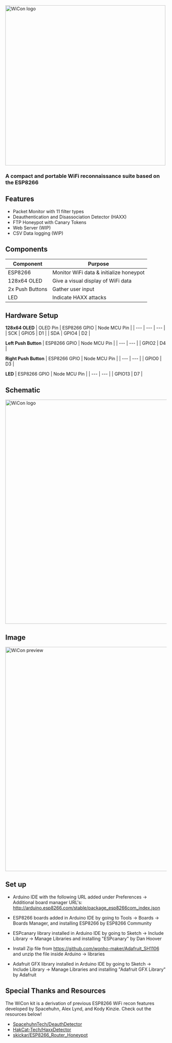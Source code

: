 <img src="https://github.com/angelina-tsuboi/ESP8266-WiCon-Kit/blob/master/Assets/WiCon_Icon_Large.png" alt="WiCon logo" width="500"/>

### A compact and portable WiFi reconnaissance suite based on the ESP8266

## Features
- Packet Monitor with 11 filter types
- Deauthentication and Disassociation Detector (HAXX)
- FTP Honeypot with Canary Tokens
- Web Server (WIP)
- CSV Data logging (WIP)

## Components
| Component | Purpose |
| --- | --- |
| ESP8266 | Monitor WiFi data & initialize honeypot
| 128x64 OLED | Give a visual display of WiFi data |
| 2x Push Buttons | Gather user input |
| LED | Indicate HAXX attacks |

## Hardware Setup
**128x64 OLED** 
| OLED Pin | ESP8266 GPIO | Node MCU Pin |
| --- | --- | --- |
| SCK | GPIO5 | D1 |
| SDA | GPIO4 | D2 |

**Left Push Button** 
| ESP8266 GPIO | Node MCU Pin |
| --- | --- |
| GPIO2 | D4 |

**Right Push Button** 
| ESP8266 GPIO | Node MCU Pin |
| --- | --- |
| GPIO0 | D3 |

**LED** 
| ESP8266 GPIO | Node MCU Pin |
| --- | --- |
| GPIO13 | D7 |

## Schematic
<img src="https://github.com/angelina-tsuboi/ESP8266-WiCon-Kit/blob/master/Assets/WiCon_Schematic.png" alt="WiCon logo" width="700"/>

## Image
<img src="https://github.com/angelina-tsuboi/ESP8266-WiCon-Kit/blob/master/Assets/WiCon_Preview.png" alt="WiCon preview" width="700"/>

## Set up
- Arduino IDE with the following URL added under Preferences -> Additional board manager URL's: http://arduino.esp8266.com/stable/package_esp8266com_index.json

- ESP8266 boards added in Arduino IDE by going to Tools -> Boards -> Boards Manager, and installing ESP8266 by ESP8266 Community

- ESPcanary library installed in Arduino IDE by going to Sketch -> Include Library -> Manage Libraries and installing "ESPcanary" by Dan Hoover

- Install Zip file from https://github.com/wonho-maker/Adafruit_SH1106 and unzip the file inside Arduino -> libraries

- Adafruit GFX library installed in Arduino IDE by going to Sketch -> Include Library -> Manage Libraries and installing "Adafruit GFX Library" by Adafruit

## Special Thanks and Resources
The WiCon kit is a derivation of previous ESP8266 WiFi recon features developed by Spacehuhn, Alex Lynd, and Kody Kinzie. Check out the resources below!
- [SpacehuhnTech/DeauthDetector](https://github.com/SpacehuhnTech/DeauthDetector)
- [HakCat-Tech/HaxxDetector](https://github.com/HakCat-Tech/HaxxDetector)
- [skickar/ESP8266_Router_Honeypot](https://github.com/skickar/ESP8266_Router_Honeypot)
